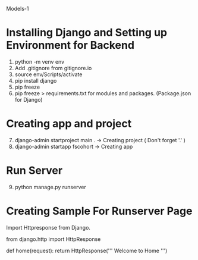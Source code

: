 Models-1

# Installing Django and Setting up Environment for Backend
1. python -m venv env
2. Add .gitignore from gitignore.io
3. source env/Scripts/activate
4. pip install django
5. pip freeze
6. pip freeze > requirements.txt for modules and packages. (Package.json for Django)

# Creating app and project
7. django-admin startproject main . -> Creating project ( Don't forget '.' )
8. django-admin startapp fscohort   -> Creating app

# Run Server
9. python manage.py runserver


# Creating Sample For Runserver Page

Import Httpresponse from Django.

from django.http import HttpResponse

def home(request):
    return HttpResponse('''
        Welcome to Home
    ''')
